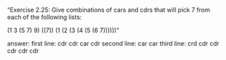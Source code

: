 “Exercise 2.25: Give combinations of cars
and cdrs that will pick 7 from each of the following lists:


(1 3 (5 7) 9)
((7))
(1 (2 (3 (4 (5 (6 7))))))”

answer: 
first line: cdr cdr car cdr
second line: car car
third line: crd cdr cdr cdr cdr cdr